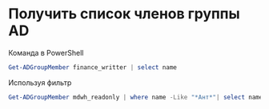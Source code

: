 # Получить список членов группы AD

Команда в PowerShell

```powershell
Get-ADGroupMember finance_writter | select name
```

Используя фильтр

```powershell
Get-ADGroupMember mdwh_readonly | where name -Like "*Ант*"| select name
```

